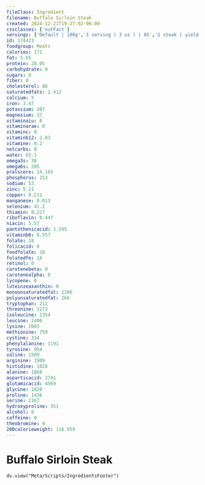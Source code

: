 ```yaml
---
fileClass: Ingredient
filename: Buffalo Sirloin Steak
created: 2024-12-21T19:27:02-06:00
cssclasses: ['nutFact']
servings: ['Default | 100g','1 serving ( 3 oz ) | 85','1 steak ( yield from 309.7 g raw meat ) | 194']
id: 174423
foodgroup: Meats
calories: 171
fat: 5.65
protein: 28.05
carbohydrate: 0
sugars: 0
fiber: 0
cholesterol: 86
saturatedfats: 2.412
calcium: 5
iron: 3.47
potassium: 387
magnesium: 27
vitaminaiu: 0
vitaminarae: 0
vitaminc: 0
vitaminb12: 2.83
vitamine: 0.2
netcarbs: 0
water: 65.1
omega3s: 30
omega6s: 205
pralscore: 14.165
phosphorus: 253
sodium: 53
zinc: 5.11
copper: 0.211
manganese: 0.013
selenium: 41.2
thiamin: 0.227
riboflavin: 0.447
niacin: 5.57
pantothenicacid: 1.345
vitaminb6: 0.557
folate: 18
folicacid: 0
foodfolate: 18
folatedfe: 18
retinol: 0
carotenebeta: 0
carotenealpha: 0
lycopene: 0
luteinzeaxanthin: 0
monounsaturatedfat: 2206
polyunsaturatedfat: 266
tryptophan: 212
threonine: 1273
isoleucine: 1354
leucine: 2406
lysine: 2603
methionine: 759
cystine: 334
phenylalanine: 1191
tyrosine: 954
valine: 1509
arginine: 1909
histidine: 1028
alanine: 1868
asparticacid: 2741
glutamicacid: 4569
glycine: 1820
proline: 1436
serine: 1167
hydroxyproline: 351
alcohol: 0
caffeine: 0
theobromine: 0
200calorieweight: 116.959
---
```


# Buffalo Sirloin Steak

```dataviewjs
dv.view("Meta/Scripts/IngredientsFooter")
```